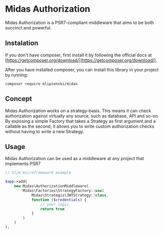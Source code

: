 # Midas Authorization

Midas Authorization is a PSR7-compliant middleware that aims to be both succinct and powerful.

## Instalation

If you don't have composer, first install it by following the official docs at [https://getcomposer.org/download/](https://getcomposer.org/download/).

After you have installed composer, you can install this library in your project by running:

```
composer require mlipienski/midas
```

## Concept

Midas Authorization works on a strategy-basis. This means it can check authorization against virtually any source, such as database, API and so-on.
By exposing a simple Factory that takes a Strategy as first argument and a callable as the second, it allows you to write custom authorization checks without having to write a new Strategy.

## Usage

Midas Authorization can be used as a middleware at any project that implements PSR7

```php
// Slim microframework example

$app->add(
    new Midas\AuthorizationMiddleware(
        Midas\Factories\StrategyFactory::use(
            Midas\Strategis\JWTStrategy::class,
            function ($credentials) {
                // your logic
                return true
            }
        )
    )
);
```
